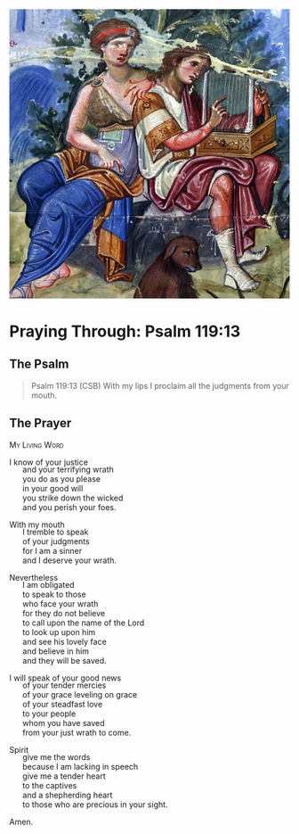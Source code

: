 <img class="intro-right" src="art-paris-psalter.jpg">

<style>
  li {list-style-type: none;}
  p + ul {
    margin-top: -18px;
}
</style>

# Praying Through: Psalm 119:13

## The Psalm

>Psalm 119:13 (CSB) With my lips I proclaim all the judgments from your mouth.

## The Prayer

<div style="font-variant: small-caps;">
My Living Word
</div>

I know of your justice
* and your terrifying wrath
* you do as you please
* in your good will
* you strike down the wicked
* and you perish your foes.

With my mouth
* I tremble to speak
* of your judgments
* for I am a sinner
* and I deserve your wrath.

Nevertheless
* I am obligated
* to speak to those
* who face your wrath
* for they do not believe
* to call upon the name of the Lord
* to look up upon him
* and see his lovely face
* and believe in him
* and they will be saved.

I will speak of your good news
* of your tender mercies
* of your grace leveling on grace
* of your steadfast love
* to your people
* whom you have saved
* from your just wrath to come.

Spirit
* give me the words
* because I am lacking in speech
* give me a tender heart
* to the captives
* and a shepherding heart
* to those who are precious in your sight.

Amen.
